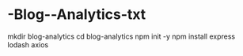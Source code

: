 # -Blog--Analytics-txt
mkdir blog-analytics
cd blog-analytics
npm init -y
npm install express lodash axios
